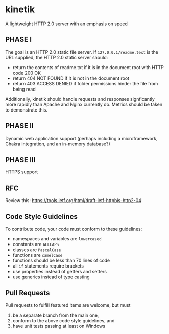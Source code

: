 # kinetik
A lightweight HTTP 2.0 server with an emphasis on speed

## PHASE I
The goal is an HTTP 2.0 static file server.  If `127.0.0.1/readme.text`
is the URL supplied, the HTTP 2.0 static server should:
- return the contents of readme.txt if it is in the document root with HTTP code 200 OK
- return 404 NOT FOUND if it is not in the document root
- return 403 ACCESS DENIED if folder permissions hinder the file from being read  
  
Additionally, kinetik should handle requests and responses signficantly more rapidly than 
Apache and Nginx currently do.  Metrics should be taken to demonstrate this.

## PHASE II
Dynamic web application support (perhaps including a microframework, Chakra integration, 
and an in-memory database?)

## PHASE III
HTTPS support

## RFC
Review this: https://tools.ietf.org/html/draft-ietf-httpbis-http2-04

## Code Style Guidelines
To contribute code, your code must conform to these guidelines:
- namespaces and variables are `lowercased`
- constants are `ALLCAPS`
- classes are `PascalCase`
- functions are `camelCase`
- functions should be less than 70 lines of code
- all `if` statements require brackets
- use properties instead of getters and setters
- use generics instead of type casting

## Pull Requests
Pull requests to fulfill featured items are welcome, but must  
1) be a separate branch from the main one,  
2) conform to the above code style guidelines, and  
3) have unit tests passing at least on Windows
